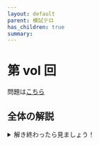 ```yaml
---
layout: default
parent: 模試テロ
has_children: true
summary:
---
```


# 第 vol 回

問題は[こちら](https://kampachi-dev.github.io/mathterro/examterro/pdf/examterro_vol.pdf)

## 全体の解説

<details markdown="1">
<summary>解き終わったら見ましょう！</summary>

コメント

難易度と目標解答時間は以下の表の通りです。A 問題と B 問題は必ず復習しましょう。

||難易度|目標(分)|
|:--|:-:|:-:|
|【1】(1)|A|5|

</details>